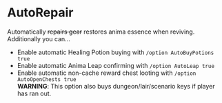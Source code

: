 # AutoRepair

Automatically ~~repairs gear~~ restores anima essence when reviving.  
Additionally you can...  
* Enable automatic Healing Potion buying with `/option AutoBuyPotions true`  
* Enable automatic Anima Leap confirming with `/option AutoLeap true`  
* Enable automatic non-cache reward chest looting with `/option AutoOpenChests true`  
**WARNING**: This option also buys dungeon/lair/scenario keys if player has ran out.
